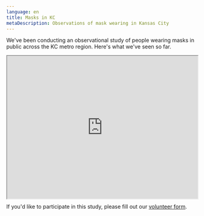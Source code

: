 ```yaml
---
language: en
title: Masks in KC
metaDescription: Observations of mask wearing in Kansas City
---
```

We've been conducting an observational study of people wearing masks in public across the KC metro region. Here's what we've seen so far.

<div id="iframe-wrapper" style="position:relative; width:100%; height:0px; padding-bottom:75%;z-index:0" align="center">
       <iframe class="external" scrolling="no" style="position:absolute; left:0; top:0; width:100%; height:100%" src="https://robkraft.azurewebsites.net/IFrame4.html">x</iframe>
</div>  
<!--
<div class='tableauPlaceholder' id='viz1593630719605' style='position: relative'><noscript><a href='#'><img alt=' ' src='https:&#47;&#47;public.tableau.com&#47;static&#47;images&#47;Ma&#47;MasksinKC&#47;MaskWearing&#47;1_rss.png' style='border: none' /></a></noscript><object class='tableauViz'  style='display:none;'><param name='host_url' value='https%3A%2F%2Fpublic.tableau.com%2F' /> <param name='embed_code_version' value='3' /> <param name='path' value='views&#47;MasksinKC&#47;MaskWearing?:language=en&amp;:embed=y&amp;:display_count=y&amp;publish=yes' /> <param name='toolbar' value='yes' /><param name='static_image' value='https:&#47;&#47;public.tableau.com&#47;static&#47;images&#47;Ma&#47;MasksinKC&#47;MaskWearing&#47;1.png' /> <param name='animate_transition' value='yes' /><param name='display_static_image' value='yes' /><param name='display_spinner' value='yes' /><param name='display_overlay' value='yes' /><param name='display_count' value='yes' /><param name='language' value='en' /><param name='filter' value='publish=yes' /></object></div>                <script type='text/javascript'>                    var divElement = document.getElementById('viz1593630719605');                    var vizElement = divElement.getElementsByTagName('object')[0];                    vizElement.style.width='100%';vizElement.style.height=(divElement.offsetWidth*0.75)+'px';                    var scriptElement = document.createElement('script');                    scriptElement.src = 'https://public.tableau.com/javascripts/api/viz_v1.js';                    vizElement.parentNode.insertBefore(scriptElement, vizElement);                </script>-->

If you'd like to participate in this study, please fill out our [volunteer form](https://forms.gle/Bh46Wu8kPegsQ4LP9).